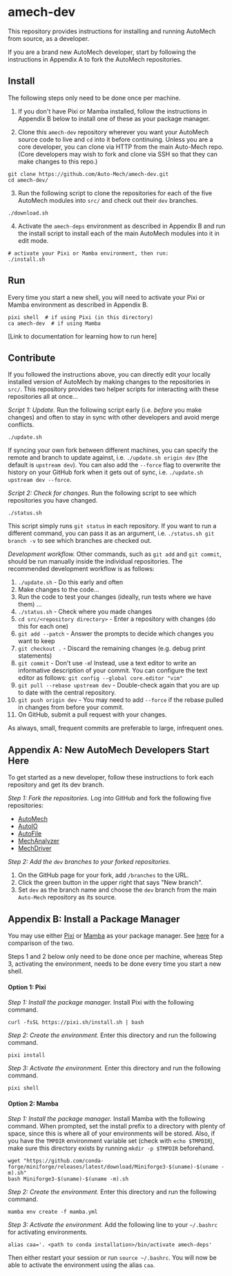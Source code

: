 # amech-dev

This repository provides instructions for installing and running AutoMech from source,
as a developer.

If you are a brand new AutoMech developer, start by following the instructions in
Appendix A to fork the AutoMech repositories.

## Install

The following steps only need to be done once per machine.

1. If you don't have Pixi or Mamba installed, follow the instructions in Appendix B
below to install one of these as your package manager.

2. Clone this `amech-dev` repository wherever you want your AutoMech source code to
live and `cd` into it before continuing.
Unless you are a core developer, you can clone via HTTP from the main Auto-Mech repo.
(Core developers may wish to fork and clone via SSH so that they can make changes to
this repo.)
```
git clone https://github.com/Auto-Mech/amech-dev.git
cd amech-dev/
```

3. Run the following script to clone the repositories for each of the five AutoMech
modules into `src/` and check out their `dev` branches.
```
./download.sh
```

4. Activate the `amech-deps` environment as described in Appendix B and run the install
script to install each of the main AutoMech modules into it in edit mode.
```
# activate your Pixi or Mamba environment, then run:
./install.sh
```

## Run

Every time you start a new shell, you will need to activate your Pixi or Mamba
environment as described in Appendix B.
```
pixi shell  # if using Pixi (in this directory)
ca amech-dev  # if using Mamba
```
[Link to documentation for learning how to run here]

## Contribute

If you followed the instructions above, you can directly edit your locally installed
version of AutoMech by making changes to the repositories in `src/`.
This repository provides two helper scripts for interacting with these repositories all at once...

*Script 1: Update.*
Run the following script early (i.e. *before* you make changes) and often to stay in
sync with other developers and avoid merge conflicts.
```
./update.sh
```
If syncing your own fork between different machines, you can specify the remote and
branch to update against, i.e. `./update.sh origin dev` (the default is `upstream dev`).
You can also add the `--force` flag to overwrite the history on your GitHub fork when it
gets out of sync, i.e.  `./update.sh upstream dev --force`.

*Script 2: Check for changes.*
Run the following script to see which repositories you have changed.
```
./status.sh
```
This script simply runs `git status` in each repository.
If you want to run a different command, you can pass it as an argument, i.e. `./status.sh git branch -v` to see which branches are checked out.

*Development workflow.*
Other commands, such as `git add` and `git commit`, should be run manually inside the
individual repositories.
The recommended development workflow is as follows:

1. `./update.sh` - Do this early and often
2. Make changes to the code...
3. Run the code to test your changes (ideally, run tests where we have them) ...
4. `./status.sh` - Check where you made changes
5. `cd src/<repository directory>` - Enter a repository with changes (do this for each one)
6. `git add --patch` - Answer the prompts to decide which changes you want to keep
7. `git checkout .` - Discard the remaining changes (e.g. debug print statements)
8. `git commit` - Don't use `-m`! Instead, use a text editor to write an informative
description of your commit. You can configure the text editor as follows: `git config
--global core.editor "vim"`
9. `git pull --rebase upstream dev` - Double-check again that you are up to date with the
central repository.
10. `git push origin dev` - You may need to add `--force` if the rebase pulled in changes from before your commit.
11. On GitHub, submit a pull request with your changes.

As always, small, frequent commits are preferable to large, infrequent ones.


## Appendix A: New AutoMech Developers Start Here

To get started as a new developer, follow these instructions to fork each repository and get its dev branch.

*Step 1: Fork the repositories.*
Log into GitHub and fork the following five repositories:

 - [AutoMech](https://github.com/Auto-Mech/autochem)
 - [AutoIO](https://github.com/Auto-Mech/autoio)
 - [AutoFile](https://github.com/Auto-Mech/autofile)
 - [MechAnalyzer](https://github.com/Auto-Mech/mechanalyzer)
 - [MechDriver](https://github.com/Auto-Mech/mechdriver)

*Step 2: Add the `dev` branches to your forked repositories.*

1. On the GitHub page for your fork, add `/branches` to the URL.
2. Click the green button in the upper right that says "New branch".
3. Set `dev` as the branch name and choose the `dev` branch from the main `Auto-Mech` repository as its source.


## Appendix B: Install a Package Manager

You may use either [Pixi](https://pixi.sh/latest/) or
[Mamba](https://mamba.readthedocs.io/en/latest/installation/mamba-installation.html) as
your package manager.
See [here](https://prefix.dev/blog/pixi_a_fast_conda_alternative) for a comparison of
the two.

Steps 1 and 2 below only need to be done once per machine, whereas Step 3, activating
the environment, needs to be done every time you start a new shell.

#### Option 1: Pixi

*Step 1: Install the package manager.*
Install Pixi with the following command.
```
curl -fsSL https://pixi.sh/install.sh | bash
```

*Step 2: Create the environment.*
Enter this directory and run the following command.
```
pixi install
```

*Step 3: Activate the environment.*
Enter this directory and run the following command.
```
pixi shell
```

#### Option 2: Mamba

*Step 1: Install the package manager.*
Install Mamba with the following command.
When prompted, set the install prefix to a directory with plenty of space, since this is where all of your environments will be stored.
Also, if you have the `TMPDIR` environment variable set (check with `echo $TMPDIR`),
make sure this directory exists by running `mkdir -p $TMPDIR` beforehand.
```
wget "https://github.com/conda-forge/miniforge/releases/latest/download/Miniforge3-$(uname)-$(uname -m).sh"
bash Miniforge3-$(uname)-$(uname -m).sh
```

*Step 2: Create the environment.*
Enter this directory and run the following command.
```
mamba env create -f mamba.yml
```

*Step 3: Activate the environment.*
Add the following line to your `~/.bashrc` for activating environments.
```
alias caa='. <path to conda installation>/bin/activate amech-deps'
```
Then either restart your session or run `source ~/.bashrc`.
You will now be able to activate the environment using the alias `caa`.
